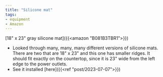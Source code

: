 ```yaml
---
title: "Silicone mat"
tags:
- equipment
- Amazon
---
```

[18" x 23" gray silicone mat]({{<amazon "B081B3TBR1">}})
- Looked through many, many, many different versions of silicone mats. There are two that are 18" x 23" and this one has smaller ridges. It should fit exactly on the countertop, since it is 23" wide from the left edge to the power outlets.
- See it installed [here]({{<ref "post/2023-07-07">}})
